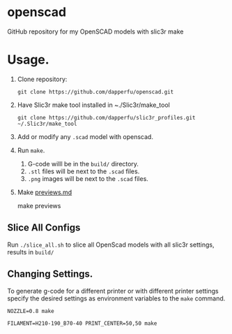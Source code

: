 # openscad

GitHub repository for my OpenSCAD models with slic3r make

# Usage.

1. Clone repository:

    ```git clone https://github.com/dapperfu/openscad.git```

1. Have Slic3r make tool installed in ~./Slic3r/make_tool

    ```git clone https://github.com/dapperfu/slic3r_profiles.git ~/.Slic3r/make_tool```

1. Add or modify any ```.scad``` model with openscad.

1. Run ```make```. 
    1. G-code willl be in the ```build/``` directory.
    2. ```.stl``` files will be next to the ```.scad``` files.
    3. ```.png``` images will be next to the ```.scad``` files.
    
2. Make [previews.md](previews.md)

    make previews
    
## Slice All Configs

Run ```./slice_all.sh``` to slice all OpenScad models with all slic3r settings, results in ```build/```

## Changing Settings.

To generate g-code for a different printer or with different printer settings specify the desired settings as environment variables to the ```make``` command.

    NOZZLE=0.8 make
    
    FILAMENT=H210-190_B70-40 PRINT_CENTER=50,50 make
